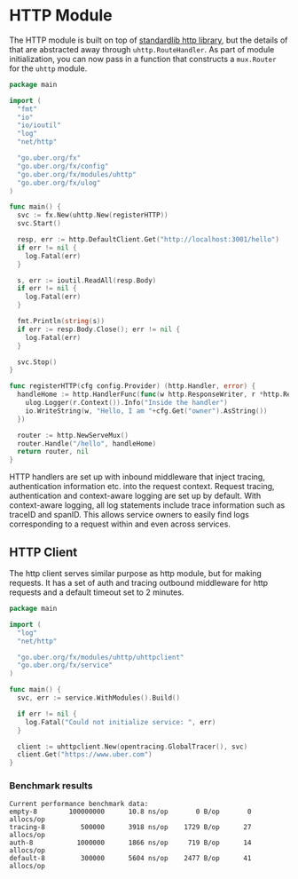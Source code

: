 # HTTP Module

The HTTP module is built on top of [standardlib http library](https://golang.org/pkg/net/http/),
but the details of that are abstracted away through `uhttp.RouteHandler`.
As part of module initialization, you can now pass in a function that
constructs a `mux.Router` for the `uhttp` module.

```go
package main

import (
  "fmt"
  "io"
  "io/ioutil"
  "log"
  "net/http"

  "go.uber.org/fx"
  "go.uber.org/fx/config"
  "go.uber.org/fx/modules/uhttp"
  "go.uber.org/fx/ulog"
)

func main() {
  svc := fx.New(uhttp.New(registerHTTP))
  svc.Start()

  resp, err := http.DefaultClient.Get("http://localhost:3001/hello")
  if err != nil {
    log.Fatal(err)
  }

  s, err := ioutil.ReadAll(resp.Body)
  if err != nil {
    log.Fatal(err)
  }

  fmt.Println(string(s))
  if err := resp.Body.Close(); err != nil {
    log.Fatal(err)
  }

  svc.Stop()
}

func registerHTTP(cfg config.Provider) (http.Handler, error) {
  handleHome := http.HandlerFunc(func(w http.ResponseWriter, r *http.Request) {
    ulog.Logger(r.Context()).Info("Inside the handler")
    io.WriteString(w, "Hello, I am "+cfg.Get("owner").AsString())
  })

  router := http.NewServeMux()
  router.Handle("/hello", handleHome)
  return router, nil
}
```

HTTP handlers are set up with inbound middleware that inject tracing,
authentication information etc. into the request context. Request tracing,
authentication and context-aware logging are set up by default.
With context-aware logging, all log statements include trace information
such as traceID and spanID. This allows service owners to easily find logs
corresponding to a request within and even across services.

## HTTP Client

The http client serves similar purpose as http module, but for making requests.
It has a set of auth and tracing outbound middleware for http requests and a
default timeout set to 2 minutes.

```go
package main

import (
  "log"
  "net/http"

  "go.uber.org/fx/modules/uhttp/uhttpclient"
  "go.uber.org/fx/service"
)

func main() {
  svc, err := service.WithModules().Build()

  if err != nil {
    log.Fatal("Could not initialize service: ", err)
  }

  client := uhttpclient.New(opentracing.GlobalTracer(), svc)
  client.Get("https://www.uber.com")
}
```

### Benchmark results

```
Current performance benchmark data:
empty-8        100000000      10.8 ns/op       0 B/op       0 allocs/op
tracing-8         500000      3918 ns/op    1729 B/op      27 allocs/op
auth-8           1000000      1866 ns/op     719 B/op      14 allocs/op
default-8         300000      5604 ns/op    2477 B/op      41 allocs/op
```
